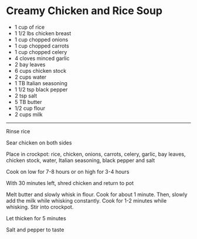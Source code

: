 # Creamy Chicken and Rice Soup

 * 1 cup of rice
 * 1 1/2 lbs chicken breast
 * 1 cup chopped onions
 * 1 cup chopped carrots
 * 1 cup chopped celery
 * 4 cloves minced garlic
 * 2 bay leaves
 * 6 cups chicken stock
 * 2 cups water
 * 1 TB Italian seasoning
 * 1 1/2 tsp black pepper
 * 2 tsp salt
 * 5 TB butter
 * 1/2 cup flour
 * 2 cups milk

----------

Rinse rice

Sear chicken on both sides

Place in crockpot: rice, chicken, onions, carrots, celery, garlic, bay leaves, chicken stock, water, Italian seasoning, black pepper and salt

Cook on low for 7-8 hours or on high for 3-4 hours

With 30 minutes left, shred chicken and return to pot

Melt butter and slowly whisk in flour. Cook for about 1 minute. Then, slowly add the milk while whisking constantly. Cook for 1-2 minutes while whisking. Stir into crockpot. 

Let thicken for 5 minutes

Salt and pepper to taste







